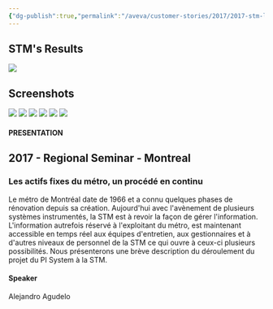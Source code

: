 ```yaml
---
{"dg-publish":true,"permalink":"/aveva/customer-stories/2017/2017-stm-les-actifs-fixes-du-metro-un-procede-en-continu/"}
---
```


## STM's Results
![](https://i.imgur.com/IcaObth.png)

## Screenshots
![](https://i.imgur.com/P0S4Raz.png)
![](https://i.imgur.com/grzo50Y.png)
![](https://i.imgur.com/utPXdD1.png)
![](https://i.imgur.com/sSkGyWL.png)
![](https://i.imgur.com/WGxEW5u.png)
![](https://i.imgur.com/NU5zxTy.png)

#### PRESENTATION

## 2017 - Regional Seminar - Montreal

### Les actifs fixes du métro, un procédé en continu

Le métro de Montréal date de 1966 et a connu quelques phases de rénovation depuis sa création. Aujourd'hui avec l'avènement de plusieurs systèmes instrumentés, la STM est à revoir la façon de gérer l'information. L'information autrefois réservé à l'exploitant du métro, est maintenant accessible en temps réel aux équipes d'entretien, aux gestionnaires et à d'autres niveaux de personnel de la STM ce qui ouvre à ceux-ci plusieurs possibilités. Nous présenterons une brève description du déroulement du projet du PI System à la STM.

#### Speaker

Alejandro Agudelo